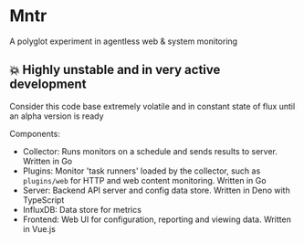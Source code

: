 # Mntr

A polyglot experiment in agentless web & system monitoring

## 💥 Highly unstable and in very active development

Consider this code base extremely volatile and in constant state of flux until an alpha version is ready

Components:

- Collector: Runs monitors on a schedule and sends results to server. Written in Go
- Plugins: Monitor 'task runners' loaded by the collector, such as `plugins/web` for HTTP and web content monitoring. Written in Go
- Server: Backend API server and config data store. Written in Deno with TypeScript
- InfluxDB: Data store for metrics
- Frontend: Web UI for configuration, reporting and viewing data. Written in Vue.js
